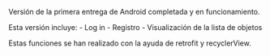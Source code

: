 Versión de la primera entrega de Android completada y en funcionamiento.

Esta versión incluye:
	- Log in
	- Registro
	- Visualización de la lista de objetos

Estas funciones se han realizado con la ayuda de retrofit y recyclerView.
